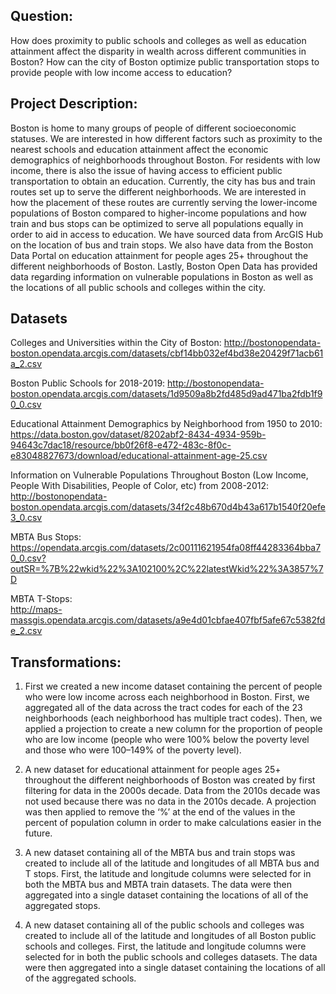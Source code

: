 ## Question: 
  How does proximity to public schools and colleges as well as education attainment affect the disparity in wealth across different communities in Boston? How can the city of Boston optimize public transportation stops to provide people with low income access to education?

## Project Description: 
  Boston is home to many groups of people of different socioeconomic statuses. We are interested in how different factors such as proximity to the nearest schools and education attainment affect the economic demographics of neighborhoods throughout Boston. For residents with low income, there is also the issue of having access to efficient public transportation to obtain an education. Currently, the city has bus and train routes set up to serve the different neighborhoods. We are interested in how the placement of these routes are currently serving the lower-income populations of Boston compared to higher-income populations and how train and bus stops can be optimized to serve all populations equally in order to aid in access to education. We have sourced data from ArcGIS Hub on the location of bus and train stops. We also have data from the Boston Data Portal on education attainment for people ages 25+ throughout the different neighborhoods of Boston. Lastly, Boston Open Data has provided data regarding information on vulnerable populations in Boston as well as the locations of all public schools and colleges within the city. 

## Datasets

Colleges and Universities within the City of Boston: 
http://bostonopendata-boston.opendata.arcgis.com/datasets/cbf14bb032ef4bd38e20429f71acb61a_2.csv

Boston Public Schools for 2018-2019: 
http://bostonopendata-boston.opendata.arcgis.com/datasets/1d9509a8b2fd485d9ad471ba2fdb1f90_0.csv

Educational Attainment Demographics by Neighborhood from 1950 to 2010: 
https://data.boston.gov/dataset/8202abf2-8434-4934-959b-94643c7dac18/resource/bb0f26f8-e472-483c-8f0c-e83048827673/download/educational-attainment-age-25.csv

Information on Vulnerable Populations Throughout Boston (Low Income, People With Disabilities, People of Color, etc) from 2008-2012: 
http://bostonopendata-boston.opendata.arcgis.com/datasets/34f2c48b670d4b43a617b1540f20efe3_0.csv

MBTA Bus Stops: 
https://opendata.arcgis.com/datasets/2c00111621954fa08ff44283364bba70_0.csv?outSR=%7B%22wkid%22%3A102100%2C%22latestWkid%22%3A3857%7D

MBTA T-Stops:  
http://maps-massgis.opendata.arcgis.com/datasets/a9e4d01cbfae407fbf5afe67c5382fde_2.csv

## Transformations: 

1. First we created a new income dataset containing the percent of people who were low income across each neighborhood in Boston. First, we aggregated all of the data across the tract codes for each of the 23 neighborhoods (each neighborhood has multiple tract codes). Then, we applied a projection to create a new column for the proportion of people who are low income (people who were 100% below the poverty level and those who were 100–149% of the poverty level).

2. A new dataset for educational attainment for people ages 25+ throughout the different neighborhoods of Boston was created by first filtering for data in the 2000s decade. Data from the 2010s decade was not used because there was no data in the 2010s decade. A  projection was then applied to remove the ‘%’ at the end of the values in the percent of population column in order to make calculations easier in the future.

3. A new dataset containing all of the MBTA bus and train stops was created to include all of the latitude and longitudes of all MBTA bus and T stops. First, the latitude and longitude columns were selected for in both the MBTA bus and MBTA train datasets. The data were then aggregated into a single dataset containing the locations of all of the aggregated stops.

4. A new dataset containing all of the public schools and colleges was created to include all of the latitude and longitudes of all Boston public schools and colleges. First, the latitude and longitude columns were selected for in both the public schools and colleges datasets. The data were then aggregated into a single dataset containing the locations of all of the aggregated schools.



